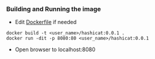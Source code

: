 ### Building and Running the image
- Edit [Dockerfile](scripts/Dockerfile) if needed
```
docker build -t <user_name>/hashicat:0.0.1 .
docker run -dit -p 8080:80 <user_name>/hashicat:0.0.1
```
- Open browser to localhost:8080